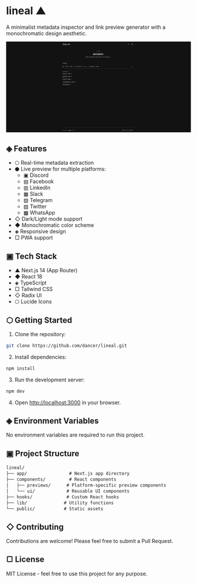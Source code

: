 # lineal ▲

A minimalist metadata inspector and link preview generator with a monochromatic design aesthetic.

![lineal preview](/public/preview.png)

## ◈ Features

- ⬡ Real-time metadata extraction
- ⬢ Live preview for multiple platforms:
  - ▣ Discord
  - ▤ Facebook
  - ▥ LinkedIn
  - ▦ Slack
  - ▧ Telegram
  - ▨ Twitter
  - ▩ WhatsApp
- ◇ Dark/Light mode support
- ◆ Monochromatic color scheme
- ◈ Responsive design
- ▢ PWA support

## ▣ Tech Stack

- ▲ Next.js 14 (App Router)
- ◆ React 18
- ◈ TypeScript
- ▢ Tailwind CSS
- ◇ Radix UI
- ⬡ Lucide Icons

## ⬡ Getting Started

1. Clone the repository:
```bash
git clone https://github.com/dancer/lineal.git
```

2. Install dependencies:
```bash
npm install
```

3. Run the development server:
```bash
npm dev
```

4. Open [http://localhost:3000](http://localhost:3000) in your browser.

## ◈ Environment Variables

No environment variables are required to run this project.

## ▣ Project Structure

```
lineal/
├── app/                # Next.js app directory
├── components/         # React components
│   ├── previews/      # Platform-specific preview components
│   └── ui/            # Reusable UI components
├── hooks/             # Custom React hooks
├── lib/              # Utility functions
└── public/           # Static assets
```

## ◇ Contributing

Contributions are welcome! Please feel free to submit a Pull Request.

## ▢ License

MIT License - feel free to use this project for any purpose.